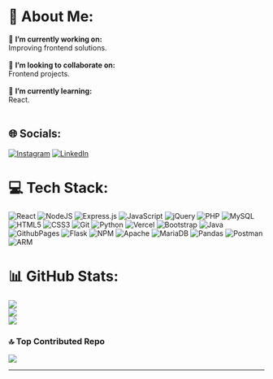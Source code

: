 # 💫 About Me:
🔭 **I’m currently working on:**  <br>Improving frontend solutions.<br><br>👯 **I’m looking to collaborate on:**  <br>Frontend projects.<br><br>🌱 **I’m currently learning:**  <br>React.<br><br>
<!-- 💬 **Ask me about:**  <br>

[![Typing SVG](https://readme-typing-svg.demolab.com?font=Victor+Mono&size=22&duration=4500&pause=1000&color=FFFFFF&background=000000&center=true&vCenter=tru&random=false&width=435&height=45&lines=Hello+%F0%9F%99%8B%F0%9F%8F%BB%E2%80%8D%E2%99%82%EF%B8%8F%2C+I'm+Sudipta+Singha)](https://git.io/typing-svg)
![MongoDB](https://img.shields.io/badge/MongoDB-47A248.svg?style=for-the-badge&logo=mongodb&logoColor=white)
-->

## 🌐 Socials:
[![Instagram](https://img.shields.io/badge/Instagram-%23E4405F.svg?logo=Instagram&logoColor=white)](https://instagram.com/sudipto_.s) [![LinkedIn](https://img.shields.io/badge/LinkedIn-%230077B5.svg?logo=linkedin&logoColor=white)](https://linkedin.com/in/sudipta-singha-850274272) 

# 💻 Tech Stack:
![React](https://img.shields.io/badge/react.js-20232A?style=for-the-badge&logo=react&logoColor=61DAFB) ![NodeJS](https://img.shields.io/badge/node.js-339933?style=for-the-badge&logo=node.js&logoColor=white) ![Express.js](https://img.shields.io/badge/express.js-%23404D59.svg?style=for-the-badge&logo=express&logoColor=%2361DAFB) ![JavaScript](https://img.shields.io/badge/javascript-%23323330.svg?style=for-the-badge&logo=javascript&logoColor=%23F7DF1E) ![jQuery](https://img.shields.io/badge/jquery-%230769AD.svg?style=for-the-badge&logo=jquery&logoColor=white) ![PHP](https://img.shields.io/badge/php-%23777BB4.svg?style=for-the-badge&logo=php&logoColor=white) ![MySQL](https://img.shields.io/badge/mysql-4479A1.svg?style=for-the-badge&logo=mysql&logoColor=white) ![HTML5](https://img.shields.io/badge/html5-%23E34F26.svg?style=for-the-badge&logo=html5&logoColor=white) ![CSS3](https://img.shields.io/badge/css3-%231572B6.svg?style=for-the-badge&logo=css3&logoColor=white) ![Git](https://img.shields.io/badge/git-%23F05032.svg?style=for-the-badge&logo=git&logoColor=white) ![Python](https://img.shields.io/badge/python-3776ab?style=for-the-badge&logo=python&logoColor=ffdd54) ![Vercel](https://img.shields.io/badge/vercel-%23000000.svg?style=for-the-badge&logo=vercel&logoColor=white) ![Bootstrap](https://img.shields.io/badge/bootstrap-7952b3.svg?style=for-the-badge&logo=bootstrap&logoColor=white) ![Java](https://img.shields.io/badge/java-F7DF13.svg?style=for-the-badge&logo=openjdk&logoColor=white) ![GithubPages](https://img.shields.io/badge/github%20pages-222222?style=for-the-badge&logo=github&logoColor=white) ![Flask](https://img.shields.io/badge/flask-000.svg?style=for-the-badge&logo=flask&logoColor=white) ![NPM](https://img.shields.io/badge/NPM-CB3837.svg?style=for-the-badge&logo=npm&logoColor=white) ![Apache](https://img.shields.io/badge/apache-D22128.svg?style=for-the-badge&logo=apache&logoColor=white) ![MariaDB](https://img.shields.io/badge/MariaDB-003545?style=for-the-badge&logo=mariadb&logoColor=white) ![Pandas](https://img.shields.io/badge/pandas-150458.svg?style=for-the-badge&logo=pandas&logoColor=white) ![Postman](https://img.shields.io/badge/postman-FF6C37?style=for-the-badge&logo=postman&logoColor=white) ![ARM](https://img.shields.io/badge/arm-0091BD?style=for-the-badge&logo=arm&logoColor=white)
# 📊 GitHub Stats:
![](https://github-readme-stats.vercel.app/api?username=sudipta1254&theme=gruvbox&hide_border=true&include_all_commits=false&count_private=false)<br/>
![](https://github-readme-streak-stats.herokuapp.com/?user=sudipta1254&theme=gruvbox&hide_border=true)<br/>
![](https://github-readme-stats.vercel.app/api/top-langs/?username=sudipta1254&theme=gruvbox&hide_border=true&include_all_commits=false&count_private=false&layout=compact)

### 🔝 Top Contributed Repo
![](https://github-contributor-stats.vercel.app/api?username=sudipta1254&limit=5&theme=vue-dark&hide_border=true&combine_all_yearly_contributions=true)

---
<!--
[![](https://visitcount.itsvg.in/api?id=sudipta1254&color=0&icon=0)](https://visitcount.itsvg.in)
-->
